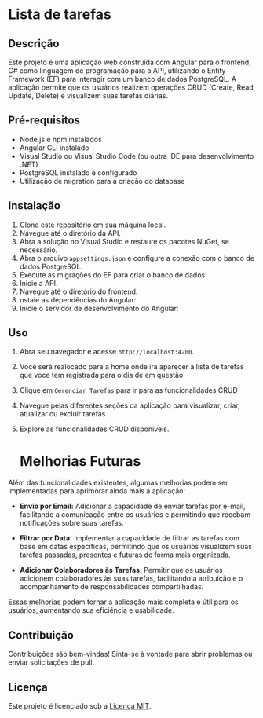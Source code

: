 # Lista de tarefas

## Descrição
Este projeto é uma aplicação web construída com Angular para o frontend, C# como linguagem de programação para a API, utilizando o Entity Framework (EF) para interagir com um banco de dados PostgreSQL. A aplicação permite que os usuários realizem operações CRUD (Create, Read, Update, Delete) e visualizem suas tarefas diárias.

## Pré-requisitos
- Node.js e npm instalados
- Angular CLI instalado
- Visual Studio ou Visual Studio Code (ou outra IDE para desenvolvimento .NET)
- PostgreSQL instalado e configurado
- Utilização de migration para a criação do database

## Instalação
1. Clone este repositório em sua máquina local.
2. Navegue até o diretório da API.
3. Abra a solução no Visual Studio e restaure os pacotes NuGet, se necessário.
4. Abra o arquivo `appsettings.json` e configure a conexão com o banco de dados PostgreSQL.
5. Execute as migrações do EF para criar o banco de dados:
6. Inicie a API.
7. Navegue até o diretório do frontend:
8. nstale as dependências do Angular:
9. Inicie o servidor de desenvolvimento do Angular:


## Uso
1. Abra seu navegador e acesse `http://localhost:4200`.
2. Você será realocado para a home onde ira aparecer a lista de tarefas que voce tem registrada para o dia de em questão
3. Clique em `Gerenciar Tarefas` para ir para as funcionalidades CRUD
4. Navegue pelas diferentes seções da aplicação para visualizar, criar, atualizar ou excluir tarefas.
5. Explore as funcionalidades CRUD disponíveis.

   # Melhorias Futuras

Além das funcionalidades existentes, algumas melhorias podem ser implementadas para aprimorar ainda mais a aplicação:

- **Envio por Email:** Adicionar a capacidade de enviar tarefas por e-mail, facilitando a comunicação entre os usuários e permitindo que recebam notificações sobre suas tarefas.
  
- **Filtrar por Data:** Implementar a capacidade de filtrar as tarefas com base em datas específicas, permitindo que os usuários visualizem suas tarefas passadas, presentes e futuras de forma mais organizada.
  
- **Adicionar Colaboradores às Tarefas:** Permitir que os usuários adicionem colaboradores às suas tarefas, facilitando a atribuição e o acompanhamento de responsabilidades compartilhadas.

Essas melhorias podem tornar a aplicação mais completa e útil para os usuários, aumentando sua eficiência e usabilidade.


## Contribuição
Contribuições são bem-vindas! Sinta-se à vontade para abrir problemas ou enviar solicitações de pull.


## Licença
Este projeto é licenciado sob a [Licença MIT](https://opensource.org/licenses/MIT).





